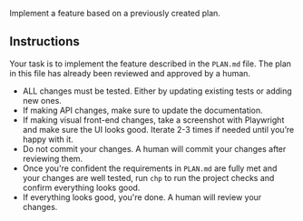 Implement a feature based on a previously created plan.

## Instructions
Your task is to implement the feature described in the `PLAN.md` file. The plan in this file has already been reviewed and approved by a human.

- ALL changes must be tested. Either by updating existing tests or adding new ones.
- If making API changes, make sure to update the documentation.
- If making visual front-end changes, take a screenshot with Playwright and make sure the UI looks good. Iterate 2-3 times if needed until you’re happy with it.
- Do not commit your changes. A human will commit your changes after reviewing them.
- Once you're confident the requirements in `PLAN.md` are fully met and your changes are well tested, run `chp` to run the project checks and confirm everything looks good.
- If everything looks good, you're done. A human will review your changes.
